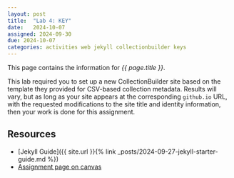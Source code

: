 ```yaml
---
layout: post
title:  "Lab 4: KEY"
date:   2024-10-07
assigned: 2024-09-30
due: 2024-10-07
categories: activities web jekyll collectionbuilder keys
---
```


This page contains the information for *{{ page.title }}*.

This lab required you to set up a new CollectionBuilder site based on
the template they provided for CSV-based collection metadata.
Results will vary, but as long as your site appears at the corresponding `github.io`
URL, with the requested modifications to the site title and identity information,
then your work is done for this assignment.

## Resources

* [Jekyll Guide]({{ site.url }}{% link _posts/2024-09-27-jekyll-starter-guide.md %})
* [Assignment page on canvas][canvas-link]

[canvas-link]: https://umich.instructure.com/courses/698670/assignments/2512777